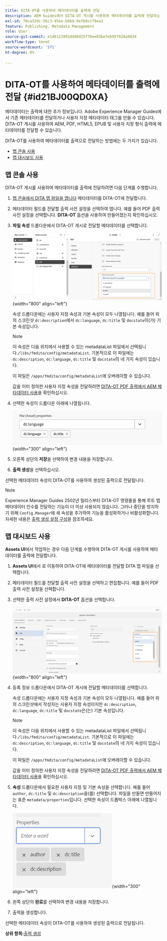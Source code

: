 ```yaml
---
title: DITA-OT를 사용하여 메타데이터를 출력에 전달
description: AEM Guides에서 DITA-OT 게시를 사용하여 메타데이터를 출력에 전달하는 방법을 알아봅니다.
exl-id: 70ca32dc-56c3-45ee-b6b9-0efb8cc79ea1
feature: Publishing, Metadata Management
role: User
source-git-commit: e1d6123991ddd8d25f76ee03befeb95f020a9834
workflow-type: tm+mt
source-wordcount: '571'
ht-degree: 0%

---
```


# DITA-OT를 사용하여 메타데이터를 출력에 전달 {#id21BJ00QD0XA}

메타데이터는 출력에 대한 추가 정보입니다. Adobe Experience Manager Guides에서 기존 메타데이터를 전달하거나 사용자 지정 메타데이터 태그를 만들 수 있습니다. DITA-OT 게시를 사용하여 AEM, PDF, HTML5, EPUB 및 사용자 지정 형식 출력에 메타데이터를 전달할 수 있습니다.

DITA-OT를 사용하여 메타데이터를 출력으로 전달하는 방법에는 두 가지가 있습니다.

- [맵 콘솔 사용](#using-map-console)
- [맵 대시보드 사용](#using-map-dashboard)

## 맵 콘솔 사용

DITA-OT 게시를 사용하여 메타데이터를 출력에 전달하려면 다음 단계를 수행합니다.

1. [맵 콘솔에서 DITA 맵 파일을 엽니다](./open-files-map-console.md) 메타데이터를 DITA-OT에 전달합니다.
1. 메타데이터 필드를 전달할 출력 사전 설정을 선택하여 엽니다. 예를 들어 PDF 출력 사전 설정을 선택합니다. **DITA-OT** 옵션을 사용하여 만들어졌는지 확인하십시오.
1. **파일 속성** 드롭다운에서 DITA-OT 게시로 전달할 메타데이터를 선택합니다.

   ![](images/custom-metadata-output-preset-new.png){width="800" align="left"}

   속성 드롭다운에는 사용자 지정 속성과 기본 속성이 모두 나열됩니다. 예를 들어 위의 스크린샷 `dc:description`에서 `dc:language`, `dc:title` 및 `docstate`이(가) 기본 속성입니다.

   >[!NOTE]
   >
   > 이 속성은 다음 위치에서 사용할 수 있는 metadataList 파일에서 선택됩니다.`/libs/fmdita/config/metadataList`. 기본적으로 이 파일에는 `dc:description`, `dc:language`, `dc:title` 및 `docstate`의 네 가지 속성이 있습니다.

   이 파일은 `/apps/fmdita/config/metadataList`에 오버레이할 수 있습니다.

   값을 이미 정의한 사용자 지정 속성을 전달하려면 [DITA-OT PDF 출력에서 AEM 메타데이터 사용](https://experienceleaguecommunities.adobe.com/t5/xml-documentation-discussions/use-aem-metadata-in-dita-ot-pdf-output/td-p/411880)을 확인하십시오.

1. 선택한 속성이 드롭다운 아래에 나열됩니다.

   ![](images/metadata-added-dropdown.png){width="300" align="left"}

1. 오른쪽 상단의 **저장**&#x200B;을 선택하여 변경 내용을 저장합니다.
1. **출력 생성**&#x200B;을 선택하십시오.

선택한 메타데이터 속성이 DITA-OT를 사용하여 생성된 출력으로 전달됩니다.

>[!NOTE]
>
> Experience Manager Guides 2502년 릴리스부터 DITA-OT 명령줄을 통해 루트 맵 메타데이터 인수를 전달하는 기능이 더 이상 사용되지 않습니다. 그러나 중단을 방지하기 위해 `Config.Manager`에 새 속성을 추가하여 기능을 활성화하거나 비활성화합니다.  자세한 내용은 [출력 생성 설정 구성](../cs-install-guide/conf-output-generation.md#configure-the-dita-ot-command-line-arguement-field-on-the-dita-map-dashboard)을 참조하세요.

## 맵 대시보드 사용

**Assets UI**&#x200B;에서 작업하는 경우 다음 단계를 수행하여 DITA-OT 게시를 사용하여 메타데이터를 출력에 전달합니다.

1. **Assets UI**&#x200B;에서 로 이동하여 DITA-OT에 메타데이터를 전달할 DITA 맵 파일을 선택합니다.
1. 메타데이터 필드를 전달할 출력 사전 설정을 선택하고 편집합니다. 예를 들어 PDF 출력 사전 설정을 선택합니다.
1. 선택한 출력 사전 설정에서 **DITA-OT** 옵션을 선택합니다.

   ![](images/custom-meta-data-output-preset.png){width="800" align="left"}

1. 등록 정보 드롭다운에서 DITA-OT 게시에 전달할 메타데이터를 선택합니다.

   속성 드롭다운에는 사용자 지정 속성과 기본 속성이 모두 나열됩니다. 예를 들어 위의 스크린샷에서 작성자는 사용자 지정 속성이지만 `dc:description`, `dc:language`, `dc:title` 및 `docstate`은(는) 기본 속성입니다.

   >[!NOTE]
   >
   > 이 속성은 다음 위치에서 사용할 수 있는 metadataList 파일에서 선택됩니다.`/libs/fmdita/config/metadataList`. 기본적으로 이 파일에는 `dc:description`, `dc:language`, `dc:title` 및 `docstate`의 네 가지 속성이 있습니다.

   이 파일은 `/apps/fmdita/config/metadataList`에 오버레이할 수 있습니다.

   값을 이미 정의한 사용자 지정 속성을 전달하려면 [DITA-OT PDF 출력에서 AEM 메타데이터 사용](https://experienceleaguecommunities.adobe.com/t5/xml-documentation-discussions/use-aem-metadata-in-dita-ot-pdf-output/td-p/411880)을 확인하십시오.

1. **속성** 드롭다운에서 필요한 사용자 지정 및 기본 속성을 선택합니다. 예를 들어 `author`, `dc:title` 및 `dc:description`을(를) 선택합니다. 파일을 만들면 만들어지는 표준 `metadata/properties`입니다. 선택한 속성이 드롭박스 아래에 나열됩니다.

   ![](images/selected-metadata-properties.png){width="300" align="left"}

1. 왼쪽 상단의 **완료**&#x200B;를 선택하여 변경 내용을 저장합니다.
1. 출력을 생성합니다.

선택한 메타데이터 속성이 DITA-OT를 사용하여 생성된 출력으로 전달됩니다.



**상위 항목:**[&#x200B;출력 생성](generate-output.md)
